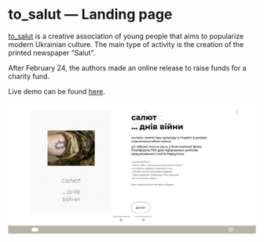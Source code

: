 # to_salut — Landing page
[to_salut](https://www.instagram.com/to_salut/) is a creative association of young people that aims to popularize modern Ukrainian culture. The main type of activity is the creation of the printed newspaper "Salut".

After February 24, the authors made an online release to raise funds for a charity fund.

Live demo can be found [here](https://miracle-aligner.github.io/to-salut-landing-page/).

![Website Welcome Screen](https://github.com/Miracle-Aligner/to-salut-landing-page/blob/master/images/welcome-screen-screenshot.png?raw=true "Website Welcome Screen")